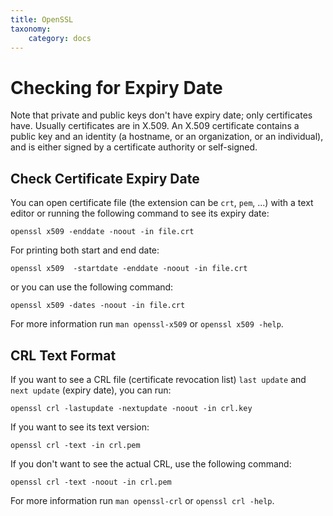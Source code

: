 ```yaml
---
title: OpenSSL
taxonomy:
    category: docs
---
```


# Checking for Expiry Date

Note that private and public keys don't have expiry date; only certificates have. Usually certificates are in X.509. An X.509 certificate contains a public key and an identity (a hostname, or an organization, or an individual), and is either signed by a certificate authority or self-signed.

## Check Certificate Expiry Date

You can open certificate  file (the extension can be `crt`, `pem`, ...)  with a text editor or running the following command to see its expiry date:

```
openssl x509 -enddate -noout -in file.crt
```

For printing both start and  end date:

```
openssl x509  -startdate -enddate -noout -in file.crt
```

or you can use the following command:

```
openssl x509 -dates -noout -in file.crt
```

For more information run `man openssl-x509` or `openssl x509 -help`.

## CRL Text Format
 
If you want to see a CRL file (certificate revocation list) `last update` and `next update` (expiry date), you can run:

```
openssl crl -lastupdate -nextupdate -noout -in crl.key

```

If you want to see its text version:

```
openssl crl -text -in crl.pem
```

If you don't want to see the actual CRL, use the following command:

```
openssl crl -text -noout -in crl.pem
```

For more information run `man openssl-crl` or `openssl crl -help`.
